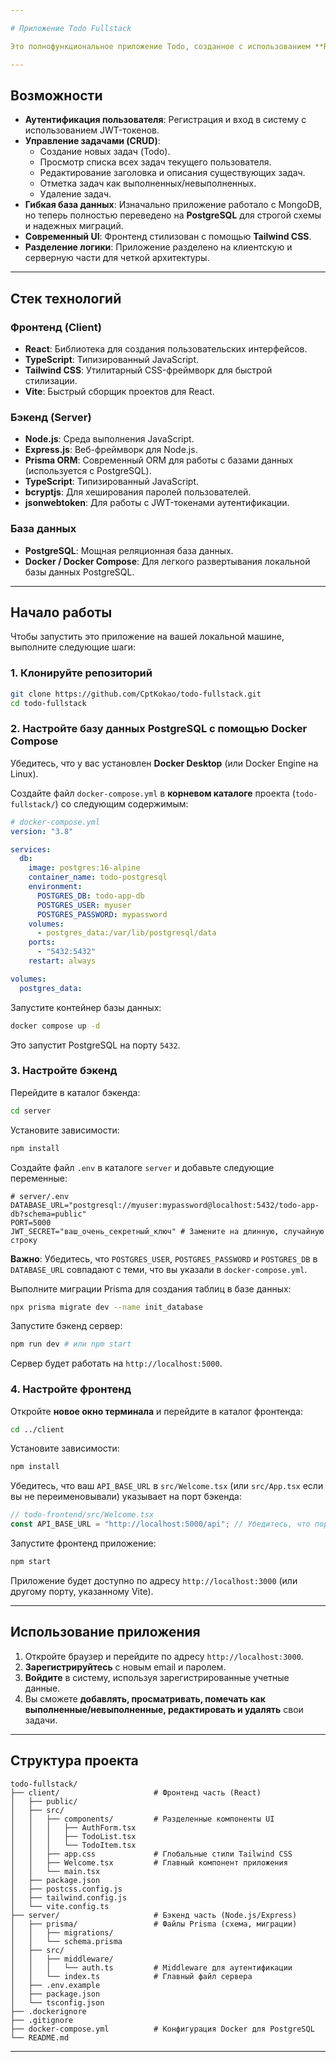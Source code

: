 ```yaml
---

# Приложение Todo Fullstack

Это полнофункциональное приложение Todo, созданное с использованием **React** на фронтенде и **Node.js (Express)** с **Prisma ORM** на бэкенде. Для хранения данных используется **PostgreSQL**, а аутентификация реализована с помощью **JWT-токенов**.

---
```


## Возможности

- **Аутентификация пользователя**: Регистрация и вход в систему с использованием JWT-токенов.
- **Управление задачами (CRUD)**:
  - Создание новых задач (Todo).
  - Просмотр списка всех задач текущего пользователя.
  - Редактирование заголовка и описания существующих задач.
  - Отметка задач как выполненных/невыполненных.
  - Удаление задач.
- **Гибкая база данных**: Изначально приложение работало с MongoDB, но теперь полностью переведено на **PostgreSQL** для строгой схемы и надежных миграций.
- **Современный UI**: Фронтенд стилизован с помощью **Tailwind CSS**.
- **Разделение логики**: Приложение разделено на клиентскую и серверную части для четкой архитектуры.

---

## Стек технологий

### Фронтенд (Client)

- **React**: Библиотека для создания пользовательских интерфейсов.
- **TypeScript**: Типизированный JavaScript.
- **Tailwind CSS**: Утилитарный CSS-фреймворк для быстрой стилизации.
- **Vite**: Быстрый сборщик проектов для React.

### Бэкенд (Server)

- **Node.js**: Среда выполнения JavaScript.
- **Express.js**: Веб-фреймворк для Node.js.
- **Prisma ORM**: Современный ORM для работы с базами данных (используется с PostgreSQL).
- **TypeScript**: Типизированный JavaScript.
- **bcryptjs**: Для хеширования паролей пользователей.
- **jsonwebtoken**: Для работы с JWT-токенами аутентификации.

### База данных

- **PostgreSQL**: Мощная реляционная база данных.
- **Docker / Docker Compose**: Для легкого развертывания локальной базы данных PostgreSQL.

---

## Начало работы

Чтобы запустить это приложение на вашей локальной машине, выполните следующие шаги:

### 1\. Клонируйте репозиторий

```bash
git clone https://github.com/CptKokao/todo-fullstack.git
cd todo-fullstack
```

### 2\. Настройте базу данных PostgreSQL с помощью Docker Compose

Убедитесь, что у вас установлен **Docker Desktop** (или Docker Engine на Linux).

Создайте файл `docker-compose.yml` в **корневом каталоге** проекта (`todo-fullstack/`) со следующим содержимым:

```yaml
# docker-compose.yml
version: "3.8"

services:
  db:
    image: postgres:16-alpine
    container_name: todo-postgresql
    environment:
      POSTGRES_DB: todo-app-db
      POSTGRES_USER: myuser
      POSTGRES_PASSWORD: mypassword
    volumes:
      - postgres_data:/var/lib/postgresql/data
    ports:
      - "5432:5432"
    restart: always

volumes:
  postgres_data:
```

Запустите контейнер базы данных:

```bash
docker compose up -d
```

Это запустит PostgreSQL на порту `5432`.

### 3\. Настройте бэкенд

Перейдите в каталог бэкенда:

```bash
cd server
```

Установите зависимости:

```bash
npm install
```

Создайте файл `.env` в каталоге `server` и добавьте следующие переменные:

```dotenv
# server/.env
DATABASE_URL="postgresql://myuser:mypassword@localhost:5432/todo-app-db?schema=public"
PORT=5000
JWT_SECRET="ваш_очень_секретный_ключ" # Замените на длинную, случайную строку
```

**Важно**: Убедитесь, что `POSTGRES_USER`, `POSTGRES_PASSWORD` и `POSTGRES_DB` в `DATABASE_URL` совпадают с теми, что вы указали в `docker-compose.yml`.

Выполните миграции Prisma для создания таблиц в базе данных:

```bash
npx prisma migrate dev --name init_database
```

Запустите бэкенд сервер:

```bash
npm run dev # или npm start
```

Сервер будет работать на `http://localhost:5000`.

### 4\. Настройте фронтенд

Откройте **новое окно терминала** и перейдите в каталог фронтенда:

```bash
cd ../client
```

Установите зависимости:

```bash
npm install
```

Убедитесь, что ваш `API_BASE_URL` в `src/Welcome.tsx` (или `src/App.tsx` если вы не переименовывали) указывает на порт бэкенда:

```typescript
// todo-frontend/src/Welcome.tsx
const API_BASE_URL = "http://localhost:5000/api"; // Убедитесь, что порт соответствует вашему бэкенду
```

Запустите фронтенд приложение:

```bash
npm start
```

Приложение будет доступно по адресу `http://localhost:3000` (или другому порту, указанному Vite).

---

## Использование приложения

1.  Откройте браузер и перейдите по адресу `http://localhost:3000`.
2.  **Зарегистрируйтесь** с новым email и паролем.
3.  **Войдите** в систему, используя зарегистрированные учетные данные.
4.  Вы сможете **добавлять, просматривать, помечать как выполненные/невыполненные, редактировать и удалять** свои задачи.

---

## Структура проекта

```
todo-fullstack/
├── client/                     # Фронтенд часть (React)
│   ├── public/
│   ├── src/
│   │   ├── components/         # Разделенные компоненты UI
│   │   │   ├── AuthForm.tsx
│   │   │   ├── TodoList.tsx
│   │   │   └── TodoItem.tsx
│   │   ├── app.css             # Глобальные стили Tailwind CSS
│   │   ├── Welcome.tsx         # Главный компонент приложения
│   │   └── main.tsx
│   ├── package.json
│   ├── postcss.config.js
│   ├── tailwind.config.js
│   └── vite.config.ts
├── server/                     # Бэкенд часть (Node.js/Express)
│   ├── prisma/                 # Файлы Prisma (схема, миграции)
│   │   ├── migrations/
│   │   └── schema.prisma
│   ├── src/
│   │   ├── middleware/
│   │   │   └── auth.ts         # Middleware для аутентификации
│   │   └── index.ts            # Главный файл сервера
│   ├── .env.example
│   ├── package.json
│   └── tsconfig.json
├── .dockerignore
├── .gitignore
├── docker-compose.yml          # Конфигурация Docker для PostgreSQL
└── README.md
```

---
